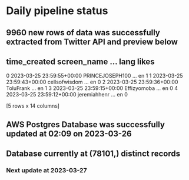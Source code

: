 # Daily pipeline status
## 9960 new rows of data was successfully extracted from Twitter API and preview below
##                time_created      screen_name  ... lang likes
0 2023-03-25 23:59:55+00:00  PRINCEJOSEPH100  ...   en     1
1 2023-03-25 23:59:43+00:00    cellsofwisdom  ...   en     0
2 2023-03-25 23:59:36+00:00        ToluFrank  ...   en     1
3 2023-03-25 23:59:15+00:00      Effizyomoba  ...   en     0
4 2023-03-25 23:59:12+00:00     jeremiahhenr  ...   en     0

[5 rows x 14 columns]
## AWS Postgres Database was successfully updated at  02:09 on 2023-03-26
## Database currently at (78101,) distinct records
### Next update at 2023-03-27
